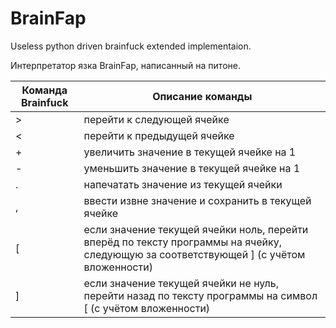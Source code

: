 
# BrainFap

Useless python driven brainfuck extended implementaion.

Интерпретатор язка BrainFap, написанный на питоне.

|Команда Brainfuck|	Описание команды|	
|-----|---------------------------------------|	
|>|	перейти к следующей ячейке|
|<|	перейти к предыдущей ячейке|
|+|	увеличить значение в текущей ячейке на 1|
|-|	уменьшить значение в текущей ячейке на 1|
|.|	напечатать значение из текущей ячейки|
|,|	ввести извне значение и сохранить в текущей ячейке|
|[|	если значение текущей ячейки ноль, перейти вперёд по тексту программы на ячейку, следующую за соответствующей ] (с учётом вложенности)|
|]|	если значение текущей ячейки не нуль, перейти назад по тексту программы на символ [ (с учётом вложенности)|
